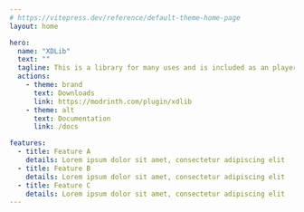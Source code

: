 ```yaml
---
# https://vitepress.dev/reference/default-theme-home-page
layout: home

hero:
  name: "XDLib"
  text: ""
  tagline: This is a library for many uses and is included as an player counter for XDPXI's mods and modpacks!
  actions:
    - theme: brand
      text: Downloads
      link: https://modrinth.com/plugin/xdlib
    - theme: alt
      text: Documentation
      link: /docs

features:
  - title: Feature A
    details: Lorem ipsum dolor sit amet, consectetur adipiscing elit
  - title: Feature B
    details: Lorem ipsum dolor sit amet, consectetur adipiscing elit
  - title: Feature C
    details: Lorem ipsum dolor sit amet, consectetur adipiscing elit
---
```


